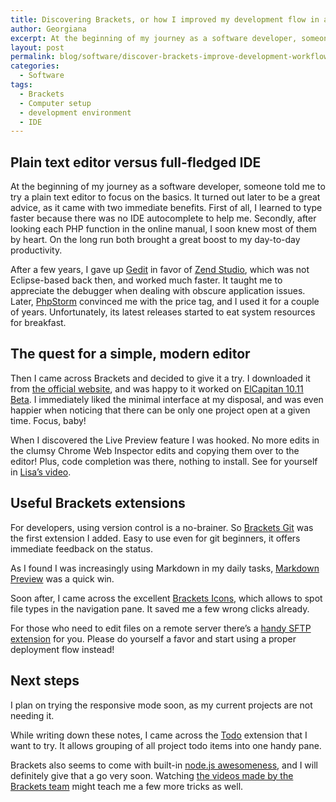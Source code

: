 ```yaml
---
title: Discovering Brackets, or how I improved my development flow in a few hours
author: Georgiana
excerpt: At the beginning of my journey as a software developer, someone told me to try a plain text editor to focus on the basics. I recently chose Brackets as my editor for Javascript-based projects, and greatly improved my workflow while keeping the system resource use down.
layout: post
permalink: blog/software/discover-brackets-improve-development-workflow/
categories:
  - Software
tags:
  - Brackets
  - Computer setup
  - development environment
  - IDE
---
```

## Plain text editor versus full-fledged IDE

At the beginning of my journey as a software developer, someone told me to try a plain text editor to focus on the basics. It turned out later to be a great advice, as it came with two immediate benefits. First of all, I learned to type faster because there was no IDE autocomplete to help me. Secondly, after looking each PHP function in the online manual, I soon knew most of them by heart. On the long run both brought a great boost to my day-to-day productivity.

After a few years, I gave up [Gedit][1] in favor of [Zend Studio][2], which was not Eclipse-based back then, and worked much faster. It taught me to appreciate the debugger when dealing with obscure application issues. Later, [PhpStorm][3] convinced me with the price tag, and I used it for a couple of years. Unfortunately, its latest releases started to eat system resources for breakfast.

## The quest for a simple, modern editor

Then I came across Brackets and decided to give it a try. I downloaded it from [the official website][4], and was happy to it worked on [ElCapitan 10.11 Beta][5]. I immediately liked the minimal interface at my disposal, and was even happier when noticing that there can be only one project open at a given time. Focus, baby!

When I discovered the Live Preview feature I was hooked. No more edits in the clumsy Chrome Web Inspector edits and copying them over to the editor! Plus, code completion was there, nothing to install. See for yourself in [Lisa&#8217;s video][6].

## Useful Brackets extensions

For developers, using version control is a no-brainer. So [Brackets Git][7] was the first extension I added. Easy to use even for git beginners, it offers immediate feedback on the status.

As I found I was increasingly using Markdown in my daily tasks, [Markdown Preview][8] was a quick win.

Soon after, I came across the excellent [Brackets Icons][9], which allows to spot file types in the navigation pane. It saved me a few wrong clicks already.

For those who need to edit files on a remote server there&#8217;s a [handy SFTP extension][10] for you. Please do yourself a favor and start using a proper deployment flow instead!

## Next steps

I plan on trying the responsive mode soon, as my current projects are not needing it.

While writing down these notes, I came across the [Todo][11] extension that I want to try. It allows grouping of all project todo items into one handy pane.

Brackets also seems to come with built-in [node.js awesomeness][12], and I will definitely give that a go very soon. Watching [the videos made by the Brackets team][13] might teach me a few more tricks as well.

 [1]: https://wiki.gnome.org/Apps/Gedit
 [2]: http://www.zend.com/en/products/studio
 [3]: https://www.jetbrains.com/phpstorm/
 [4]: http://brackets.io
 [5]: https://www.apple.com/osx/elcapitan-preview/
 [6]: http://www.sitepoint.com/using-brackets-like-web-pro/
 [7]: https://github.com/zaggino/brackets-git
 [8]: https://github.com/gruehle/MarkdownPreview
 [9]: https://github.com/ivogabe/Brackets-Icons
 [10]: https://github.com/bigeyex/brackets-sftp-upload
 [11]: https://github.com/mikaeljorhult/brackets-todo
 [12]: http://blog.brackets.io/2013/08/28/theseus-javascript-debugger-for-chrome-and-nodejs/
 [13]: https://www.youtube.com/user/CodeBrackets/videos
